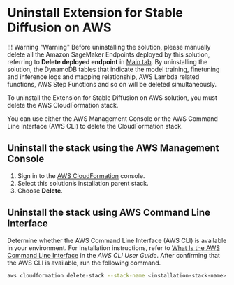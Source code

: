 # Uninstall Extension for Stable Diffusion on AWS 

!!! Warning "Warning"
    Before uninstalling the solution, please manually delete all the Amazon SageMaker Endpoints deployed by this solution, referring to **Delete deployed endpoint** in [Main tab](./user-guide/CloudAssetsManage.md). By uninstalling the solution, the DynamoDB tables that indicate the model training, finetuning and inference logs and mapping relationship, AWS Lambda related functions, AWS Step Functions and so on will be deleted simultaneously.


To uninstall the Extension for Stable Diffusion on AWS solution, you must delete the AWS CloudFormation stack. 

You can use either the AWS Management Console or the AWS Command Line Interface (AWS CLI) to delete the CloudFormation stack.

## Uninstall the stack using the AWS Management Console

1. Sign in to the [AWS CloudFormation][cloudformation-console] console.
1. Select this solution’s installation parent stack.
1. Choose **Delete**.

## Uninstall the stack using AWS Command Line Interface

Determine whether the AWS Command Line Interface (AWS CLI) is available in your environment. For installation instructions, refer to [What Is the AWS Command Line Interface][aws-cli] in the *AWS CLI User Guide*. After confirming that the AWS CLI is available, run the following command.

```bash
aws cloudformation delete-stack --stack-name <installation-stack-name> --region <aws-region>
```


[cloudformation-console]: https://console.aws.amazon.com/cloudformation/home
[aws-cli]: https://docs.aws.amazon.com/cli/latest/userguide/cli-chap-welcome.html
